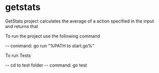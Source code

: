 # getstats

GetStats project calculates the average of a action specified in the input and returns that


To run the project use the following command

-- command: go run "%PATH to start.go%"

To run Tests

-- cd to test folder
-- command: go test
